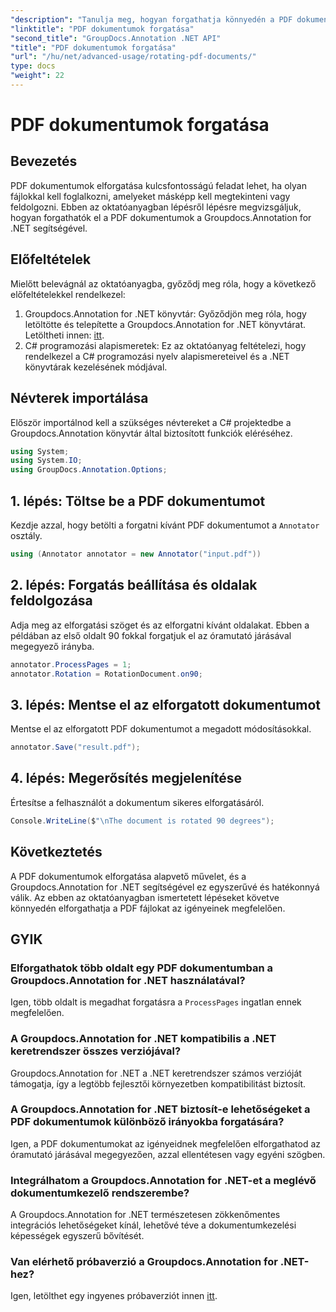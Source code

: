 ```yaml
---
"description": "Tanulja meg, hogyan forgathatja könnyedén a PDF dokumentumokat a Groupdocs.Annotation for .NET segítségével. Növelje a dokumentumkezelés hatékonyságát."
"linktitle": "PDF dokumentumok forgatása"
"second_title": "GroupDocs.Annotation .NET API"
"title": "PDF dokumentumok forgatása"
"url": "/hu/net/advanced-usage/rotating-pdf-documents/"
type: docs
"weight": 22
---
```


# PDF dokumentumok forgatása

## Bevezetés
PDF dokumentumok elforgatása kulcsfontosságú feladat lehet, ha olyan fájlokkal kell foglalkozni, amelyeket másképp kell megtekinteni vagy feldolgozni. Ebben az oktatóanyagban lépésről lépésre megvizsgáljuk, hogyan forgathatók el a PDF dokumentumok a Groupdocs.Annotation for .NET segítségével.
## Előfeltételek
Mielőtt belevágnál az oktatóanyagba, győződj meg róla, hogy a következő előfeltételekkel rendelkezel:
1. Groupdocs.Annotation for .NET könyvtár: Győződjön meg róla, hogy letöltötte és telepítette a Groupdocs.Annotation for .NET könyvtárat. Letöltheti innen: [itt](https://releases.groupdocs.com/annotation/net/).
2. C# programozási alapismeretek: Ez az oktatóanyag feltételezi, hogy rendelkezel a C# programozási nyelv alapismereteivel és a .NET könyvtárak kezelésének módjával.

## Névterek importálása
Először importálnod kell a szükséges névtereket a C# projektedbe a Groupdocs.Annotation könyvtár által biztosított funkciók eléréséhez.
```csharp
using System;
using System.IO;
using GroupDocs.Annotation.Options;
```
## 1. lépés: Töltse be a PDF dokumentumot
Kezdje azzal, hogy betölti a forgatni kívánt PDF dokumentumot a `Annotator` osztály.
```csharp
using (Annotator annotator = new Annotator("input.pdf"))
```
## 2. lépés: Forgatás beállítása és oldalak feldolgozása
Adja meg az elforgatási szöget és az elforgatni kívánt oldalakat. Ebben a példában az első oldalt 90 fokkal forgatjuk el az óramutató járásával megegyező irányba.
```csharp
annotator.ProcessPages = 1;
annotator.Rotation = RotationDocument.on90;
```
## 3. lépés: Mentse el az elforgatott dokumentumot
Mentse el az elforgatott PDF dokumentumot a megadott módosításokkal.
```csharp
annotator.Save("result.pdf");
```
## 4. lépés: Megerősítés megjelenítése
Értesítse a felhasználót a dokumentum sikeres elforgatásáról.
```csharp
Console.WriteLine($"\nThe document is rotated 90 degrees");
```

## Következtetés
A PDF dokumentumok elforgatása alapvető művelet, és a Groupdocs.Annotation for .NET segítségével ez egyszerűvé és hatékonnyá válik. Az ebben az oktatóanyagban ismertetett lépéseket követve könnyedén elforgathatja a PDF fájlokat az igényeinek megfelelően.
## GYIK
### Elforgathatok több oldalt egy PDF dokumentumban a Groupdocs.Annotation for .NET használatával?
Igen, több oldalt is megadhat forgatásra a `ProcessPages` ingatlan ennek megfelelően.
### A Groupdocs.Annotation for .NET kompatibilis a .NET keretrendszer összes verziójával?
Groupdocs.Annotation for .NET a .NET keretrendszer számos verzióját támogatja, így a legtöbb fejlesztői környezetben kompatibilitást biztosít.
### A Groupdocs.Annotation for .NET biztosít-e lehetőségeket a PDF dokumentumok különböző irányokba forgatására?
Igen, a PDF dokumentumokat az igényeidnek megfelelően elforgathatod az óramutató járásával megegyezően, azzal ellentétesen vagy egyéni szögben.
### Integrálhatom a Groupdocs.Annotation for .NET-et a meglévő dokumentumkezelő rendszerembe?
A Groupdocs.Annotation for .NET természetesen zökkenőmentes integrációs lehetőségeket kínál, lehetővé téve a dokumentumkezelési képességek egyszerű bővítését.
### Van elérhető próbaverzió a Groupdocs.Annotation for .NET-hez?
Igen, letölthet egy ingyenes próbaverziót innen [itt](https://releases.groupdocs.com/).